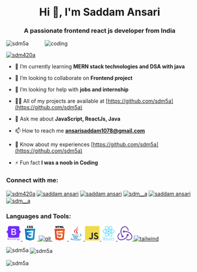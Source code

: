 <h1 align="center">Hi 👋, I'm Saddam Ansari</h1>
<h3 align="center">A passionate frontend react js developer from India</h3>

<img align="right" alt="coding" width="400"  src="https://user-images.githubusercontent.com/55389276/140866485-8fb1c876-9a8f-4d6a-98dc-08c4981eaf70.gif">

<p align="left"> <img src="https://komarev.com/ghpvc/?username=sdm5a&label=Profile%20views&color=0e75b6&style=flat" alt="sdm5a" /> </p>

<p align="left"> <a href="https://twitter.com/sdm420a" target="blank"><img src="https://img.shields.io/twitter/follow/sdm420a?logo=twitter&style=for-the-badge" alt="sdm420a" /></a> </p>

- 🌱 I’m currently learning **MERN stack technologies and DSA with java**

- 👯 I’m looking to collaborate on **Frontend project**

- 🤝 I’m looking for help with **jobs and internship**

- 👨‍💻 All of my projects are available at [https://github.com/sdm5a](https://github.com/sdm5a)

- 💬 Ask me about **JavaScript, ReactJs, Java**

- 📫 How to reach me **ansarisaddam1078@gmail.com**

- 📄 Know about my experiences [https://github.com/sdm5a](https://github.com/sdm5a)

- ⚡ Fun fact **I was a noob in Coding**

<h3 align="left">Connect with me:</h3>
<p align="left">
<a href="https://twitter.com/sdm420a" target="blank"><img align="center" src="https://raw.githubusercontent.com/rahuldkjain/github-profile-readme-generator/master/src/images/icons/Social/twitter.svg" alt="sdm420a" height="30" width="40" /></a>
<a href="https://linkedin.com/in/saddam ansari" target="blank"><img align="center" src="https://raw.githubusercontent.com/rahuldkjain/github-profile-readme-generator/master/src/images/icons/Social/linked-in-alt.svg" alt="saddam ansari" height="30" width="40" /></a>
<a href="https://fb.com/saddam ansari" target="blank"><img align="center" src="https://raw.githubusercontent.com/rahuldkjain/github-profile-readme-generator/master/src/images/icons/Social/facebook.svg" alt="saddam ansari" height="30" width="40" /></a>
<a href="https://instagram.com/sdm__a" target="blank"><img align="center" src="https://raw.githubusercontent.com/rahuldkjain/github-profile-readme-generator/master/src/images/icons/Social/instagram.svg" alt="sdm__a" height="30" width="40" /></a>
<a href="https://www.hackerrank.com/saddam ansari" target="blank"><img align="center" src="https://raw.githubusercontent.com/rahuldkjain/github-profile-readme-generator/master/src/images/icons/Social/hackerrank.svg" alt="saddam ansari" height="30" width="40" /></a>
<a href="https://www.leetcode.com/sdm__a" target="blank"><img align="center" src="https://raw.githubusercontent.com/rahuldkjain/github-profile-readme-generator/master/src/images/icons/Social/leet-code.svg" alt="sdm__a" height="30" width="40" /></a>
</p>

<h3 align="left">Languages and Tools:</h3>
<p align="left"> <a href="https://getbootstrap.com" target="_blank" rel="noreferrer"> <img src="https://raw.githubusercontent.com/devicons/devicon/master/icons/bootstrap/bootstrap-plain-wordmark.svg" alt="bootstrap" width="40" height="40"/> </a> <a href="https://www.w3schools.com/css/" target="_blank" rel="noreferrer"> <img src="https://raw.githubusercontent.com/devicons/devicon/master/icons/css3/css3-original-wordmark.svg" alt="css3" width="40" height="40"/> </a> <a href="https://git-scm.com/" target="_blank" rel="noreferrer"> <img src="https://www.vectorlogo.zone/logos/git-scm/git-scm-icon.svg" alt="git" width="40" height="40"/> </a> <a href="https://www.w3.org/html/" target="_blank" rel="noreferrer"> <img src="https://raw.githubusercontent.com/devicons/devicon/master/icons/html5/html5-original-wordmark.svg" alt="html5" width="40" height="40"/> </a> <a href="https://www.java.com" target="_blank" rel="noreferrer"> <img src="https://raw.githubusercontent.com/devicons/devicon/master/icons/java/java-original.svg" alt="java" width="40" height="40"/> </a> <a href="https://developer.mozilla.org/en-US/docs/Web/JavaScript" target="_blank" rel="noreferrer"> <img src="https://raw.githubusercontent.com/devicons/devicon/master/icons/javascript/javascript-original.svg" alt="javascript" width="40" height="40"/> </a> <a href="https://reactjs.org/" target="_blank" rel="noreferrer"> <img src="https://raw.githubusercontent.com/devicons/devicon/master/icons/react/react-original-wordmark.svg" alt="react" width="40" height="40"/> </a> <a href="https://redux.js.org" target="_blank" rel="noreferrer"> <img src="https://raw.githubusercontent.com/devicons/devicon/master/icons/redux/redux-original.svg" alt="redux" width="40" height="40"/> </a> <a href="https://tailwindcss.com/" target="_blank" rel="noreferrer"> <img src="https://www.vectorlogo.zone/logos/tailwindcss/tailwindcss-icon.svg" alt="tailwind" width="40" height="40"/> </a> </p>

<p><img align="left" src="https://github-readme-stats.vercel.app/api/top-langs?username=sdm5a&show_icons=true&locale=en&layout=compact" alt="sdm5a" /></p>

<p>&nbsp;<img align="center" src="https://github-readme-stats.vercel.app/api?username=sdm5a&show_icons=true&locale=en" alt="sdm5a" /></p>

<p><img align="center" src="https://github-readme-streak-stats.herokuapp.com/?user=sdm5a&" alt="sdm5a" /></p>
